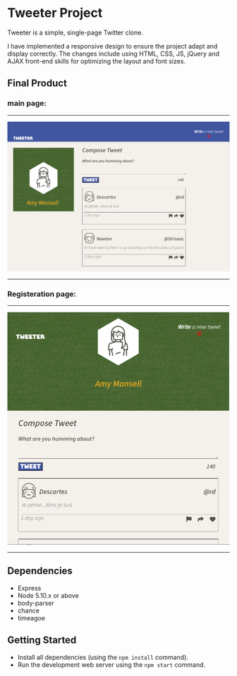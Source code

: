 # Tweeter Project

Tweeter is a simple, single-page Twitter clone.

I have implemented a responsive design to ensure the project adapt and display correctly. The changes include using HTML, CSS, JS, jQuery and AJAX front-end skills for optimizing the layout and font sizes. 

## Final Product

### main page:
***
!["homepage: (max-width: 960px)"](https://github.com/ahmaddaadaa/tweeter/blob/master/docs/displayOne.png?raw=true)
***
### Registeration page:
***
!["homepage: (min-width: 960px)"](https://github.com/ahmaddaadaa/tweeter/blob/master/docs/displayTwo.png?raw=true)
***


## Dependencies

- Express
- Node 5.10.x or above
- body-parser
- chance
- timeagoe

## Getting Started

- Install all dependencies (using the `npm install` command).
- Run the development web server using the `npm start` command.
